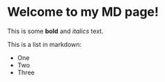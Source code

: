 # Welcome to my MD page!
 
This is some **bold** and _italics_ text.
 
This is a list in markdown:
 
- One
- Two
- Three
